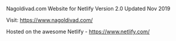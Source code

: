Nagoldivad.com
Website for Netlify
Version 2.0
Updated Nov 2019

Visit: https://www.nagoldivad.com/

Hosted on the awesome Netlify - https://www.netlify.com/

